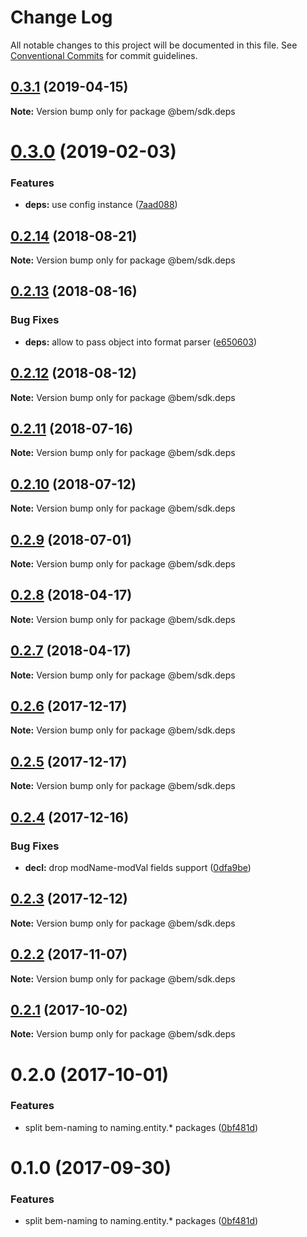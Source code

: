 # Change Log

All notable changes to this project will be documented in this file.
See [Conventional Commits](https://conventionalcommits.org) for commit guidelines.

## [0.3.1](https://github.com/bem/bem-sdk/compare/@bem/sdk.deps@0.3.0...@bem/sdk.deps@0.3.1) (2019-04-15)

**Note:** Version bump only for package @bem/sdk.deps





# [0.3.0](https://github.com/bem/bem-sdk/compare/@bem/sdk.deps@0.2.14...@bem/sdk.deps@0.3.0) (2019-02-03)


### Features

* **deps:** use config instance ([7aad088](https://github.com/bem/bem-sdk/commit/7aad088))





<a name="0.2.14"></a>
## [0.2.14](https://github.com/bem/bem-sdk/compare/@bem/sdk.deps@0.2.13...@bem/sdk.deps@0.2.14) (2018-08-21)




**Note:** Version bump only for package @bem/sdk.deps

<a name="0.2.13"></a>
## [0.2.13](https://github.com/bem/bem-sdk/compare/@bem/sdk.deps@0.2.12...@bem/sdk.deps@0.2.13) (2018-08-16)


### Bug Fixes

* **deps:** allow to pass object into format parser ([e650603](https://github.com/bem/bem-sdk/commit/e650603))




<a name="0.2.12"></a>
## [0.2.12](https://github.com/bem/bem-sdk/compare/@bem/sdk.deps@0.2.11...@bem/sdk.deps@0.2.12) (2018-08-12)




**Note:** Version bump only for package @bem/sdk.deps

<a name="0.2.11"></a>
## [0.2.11](https://github.com/bem/bem-sdk/compare/@bem/sdk.deps@0.2.10...@bem/sdk.deps@0.2.11) (2018-07-16)




**Note:** Version bump only for package @bem/sdk.deps

<a name="0.2.10"></a>
## [0.2.10](https://github.com/bem/bem-sdk/compare/@bem/sdk.deps@0.2.9...@bem/sdk.deps@0.2.10) (2018-07-12)




**Note:** Version bump only for package @bem/sdk.deps

<a name="0.2.9"></a>
## [0.2.9](https://github.com/bem/bem-sdk/compare/@bem/sdk.deps@0.2.8...@bem/sdk.deps@0.2.9) (2018-07-01)




**Note:** Version bump only for package @bem/sdk.deps

<a name="0.2.8"></a>
## [0.2.8](https://github.com/bem/bem-sdk/compare/@bem/sdk.deps@0.2.7...@bem/sdk.deps@0.2.8) (2018-04-17)




**Note:** Version bump only for package @bem/sdk.deps

<a name="0.2.7"></a>
## [0.2.7](https://github.com/bem/bem-sdk/compare/@bem/sdk.deps@0.2.6...@bem/sdk.deps@0.2.7) (2018-04-17)




**Note:** Version bump only for package @bem/sdk.deps

<a name="0.2.6"></a>
## [0.2.6](https://github.com/bem/bem-sdk/compare/@bem/sdk.deps@0.2.5...@bem/sdk.deps@0.2.6) (2017-12-17)




**Note:** Version bump only for package @bem/sdk.deps

<a name="0.2.5"></a>
## [0.2.5](https://github.com/bem/bem-sdk/compare/@bem/sdk.deps@0.2.4...@bem/sdk.deps@0.2.5) (2017-12-17)




**Note:** Version bump only for package @bem/sdk.deps

<a name="0.2.4"></a>
## [0.2.4](https://github.com/bem/bem-sdk/compare/@bem/sdk.deps@0.2.3...@bem/sdk.deps@0.2.4) (2017-12-16)


### Bug Fixes

* **decl:** drop modName-modVal fields support ([0dfa9be](https://github.com/bem/bem-sdk/commit/0dfa9be))




<a name="0.2.3"></a>
## [0.2.3](https://github.com/bem/bem-sdk/compare/@bem/sdk.deps@0.2.2...@bem/sdk.deps@0.2.3) (2017-12-12)




**Note:** Version bump only for package @bem/sdk.deps

<a name="0.2.2"></a>
## [0.2.2](https://github.com/bem/bem-sdk/compare/@bem/sdk.deps@0.2.0...@bem/sdk.deps@0.2.2) (2017-11-07)




**Note:** Version bump only for package @bem/sdk.deps

<a name="0.2.1"></a>
## [0.2.1](https://github.com/bem/bem-sdk/compare/@bem/sdk.deps@0.2.0...@bem/sdk.deps@0.2.1) (2017-10-02)




**Note:** Version bump only for package @bem/sdk.deps

<a name="0.2.0"></a>
# 0.2.0 (2017-10-01)


### Features

* split bem-naming to naming.entity.* packages ([0bf481d](https://github.com/bem/bem-sdk/commit/0bf481d))




<a name="0.1.0"></a>
# 0.1.0 (2017-09-30)


### Features

* split bem-naming to naming.entity.* packages ([0bf481d](https://github.com/bem/bem-sdk/commit/0bf481d))
